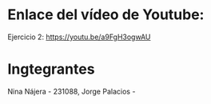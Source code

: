 # Enlace del vídeo de Youtube: 
Ejercicio 2: https://youtu.be/a9FgH3ogwAU

# Ingtegrantes
Nina Nájera - 231088, 
 Jorge Palacios - 
